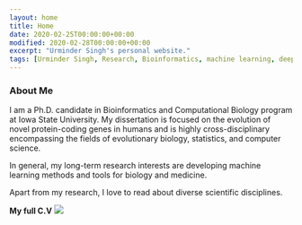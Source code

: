 ```yaml
---
layout: home
title: Home
date: 2020-02-25T00:00:00+00:00
modified: 2020-02-28T00:00:00+00:00
excerpt: "Urminder Singh's personal website."
tags: [Urminder Singh, Research, Bioinformatics, machine learning, deep learning, evolutionary biology, home]
---
```


### About Me

I am a Ph.D. candidate in Bioinformatics and Computational Biology program at Iowa State University.
My dissertation is focused on the evolution of novel protein-coding genes in humans and is highly cross-disciplinary 
encompassing the fields of evolutionary biology, statistics, and computer science.

In general, my long-term research interests are developing machine learning methods and tools for biology and medicine.

Apart from my research, I love to read about diverse scientific disciplines. 


**My full C.V** [<img src="https://img.shields.io/badge/pdf-gray?style=flat&logo=Adobe-Acrobat-Reader"/>](/publications/pdf/Urminder_Singh-CV.pdf)
